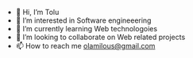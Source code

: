 - 👋 Hi, I’m Tolu
- 👀 I’m interested in Software engineeering
- 🌱 I’m currently learning Web technologoies 
- 💞️ I’m looking to collaborate on Web related projects
- 📫 How to reach me olamilous@gmail.com

<!---
thexencode/thexencode is a ✨ special ✨ repository because its `README.md` (this file) appears on your GitHub profile.
You can click the Preview link to take a look at your changes.
--->
